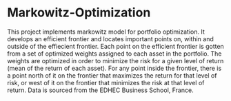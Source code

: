 # Markowitz-Optimization
This project implements markowitz model for portfolio optimization. It develops an efficient frontier and locates important points on, within and outside of the effiecient frontier. 
Each point on the efficient frontier is gotten from a set of optimized weights assigned to each asset in the portfolio.
The weights are optimized in order to minimize the risk for a given level of return (mean of the return of each asset).
For any point inside the frontier, there is a point north of it on the frontier that maximizes the return for that level of risk, or west of it on the frontier that minimizes the risk at that level of return.
Data is sourced from the EDHEC Business School, France.
